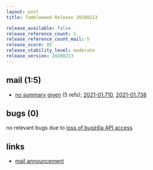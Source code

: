 ```yaml
---
layout: post
title: Tumbleweed Release 20200213

release_available: false
release_reference_count: 5
release_reference_count_mail: 5
release_score: 85
release_stability_level: moderate
release_version: 20200213
---
```


## mail (1:5)

- [no summary given](https://lists.opensuse.org/opensuse-factory/2020-02/msg00359.html) (5 refs); [2021-01.710](https://github.com/boombatower/tumbleweed-review/issues/10), [2021-01.738](https://github.com/boombatower/tumbleweed-review/issues/10)

## bugs (0)

<!--more-->

no relevant bugs due to [loss of bugzilla API access](https://bugzilla.opensuse.org/show_bug.cgi?id=1157722)



## links

- [mail announcement](https://github.com/boombatower/tumbleweed-review/issues/10)
